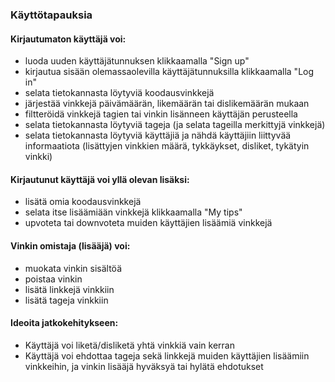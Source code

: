 ### Käyttötapauksia

#### Kirjautumaton käyttäjä voi:

* luoda uuden käyttäjätunnuksen klikkaamalla "Sign up"
* kirjautua sisään olemassaolevilla käyttäjätunnuksilla klikkaamalla "Log in"
* selata tietokannasta löytyviä koodausvinkkejä
* järjestää vinkkejä päivämäärän, likemäärän tai dislikemäärän mukaan
* filtteröidä vinkkejä tagien tai vinkin lisänneen käyttäjän perusteella
* selata tietokannasta löytyviä tageja (ja selata tageilla merkittyjä vinkkejä)
* selata tietokannasta löytyviä käyttäjiä ja nähdä käyttäjiin liittyvää informaatiota (lisättyjen vinkkien määrä, tykkäykset, disliket, tykätyin vinkki)

#### Kirjautunut käyttäjä voi yllä olevan lisäksi:

* lisätä omia koodausvinkkejä
* selata itse lisäämiään vinkkejä klikkaamalla "My tips"
* upvoteta tai downvoteta muiden käyttäjien lisäämiä vinkkejä

#### Vinkin omistaja (lisääjä) voi:
* muokata vinkin sisältöä
* poistaa vinkin
* lisätä linkkejä vinkkiin
* lisätä tageja vinkkiin

#### Ideoita jatkokehitykseen:

* Käyttäjä voi liketä/disliketä yhtä vinkkiä vain kerran
* Käyttäjä voi ehdottaa tageja sekä linkkejä muiden käyttäjien lisäämiin vinkkeihin, ja vinkin lisääjä hyväksyä tai hylätä ehdotukset